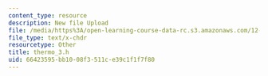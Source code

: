 ```yaml
---
content_type: resource
description: New file Upload
file: /media/https%3A/open-learning-course-data-rc.s3.amazonaws.com/12-811-tropical-meteorology-spring-2011/66423595bb1008f3511ce39c1f1f7f80_thermo_3.h
file_type: text/x-chdr
resourcetype: Other
title: thermo_3.h
uid: 66423595-bb10-08f3-511c-e39c1f1f7f80
---
```


